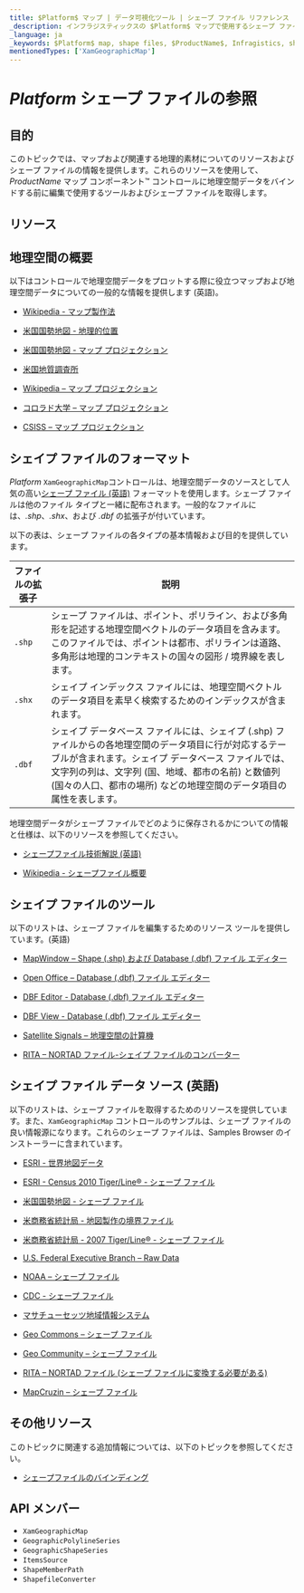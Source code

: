 ```yaml
---
title: $Platform$ マップ | データ可視化ツール | シェープ ファイル リファレンス | シェープ ファイルの編集 | インフラジスティックス
_description: インフラジスティックスの $Platform$ マップで使用するシェープ ファイル形式について説明します。$ProductName$ マップ チュートリアルを是非お試しください!
_language: ja
_keywords: $Platform$ map, shape files, $ProductName$, Infragistics, shape editing, $Platform$ マップ, シェープ ファイル, シェイプの編集, インフラジスティックス
mentionedTypes: ['XamGeographicMap']
---
```


# $Platform$ シェープ ファイルの参照

## 目的

このトピックでは、マップおよび関連する地理的素材についてのリソースおよびシェープ ファイルの情報を提供します。これらのリソースを使用して、$ProductName$ マップ コンポーネント™ コントロールに地理空間データをバインドする前に編集で使用するツールおよびシェープ ファイルを取得します。

## リソース

## 地理空間の概要

以下はコントロールで地理空間データをプロットする際に役立つマップおよび地理空間データについての一般的な情報を提供します (英語)。

* [Wikipedia - マップ製作法](http://en.wikipedia.org/wiki/Cartography)

* [米国国勢地図 - 地理的位置](http://nationalatlas.gov/articles/mapping/a_latlong.html)

* [米国国勢地図 - マップ プロジェクション](http://nationalatlas.gov/articles/mapping/a_projections.html)

* [米国地質調査所](http://www.usgs.gov/)

* [Wikipedia – マップ プロジェクション](http://en.wikipedia.org/wiki/Map_projection)

* [コロラド大学 – マップ プロジェクション](http://www.colorado.edu/geography/gcraft/notes/mapproj/mapproj_f.html)

* [CSISS – マップ プロジェクション](http://www.csiss.org/map-projections/index.html)

## シェイプ ファイルのフォーマット

$Platform$ `XamGeographicMap`コントロールは、地理空間データのソースとして人気の高い[シェープ ファイル (英語)](http://en.wikipedia.org/wiki/Shapefile#Overview) フォーマットを使用します。シェープ ファイルは他のファイル タイプと一緒に配布されます。一般的なファイルには、*.shp*、*.shx*、および *.dbf* の拡張子が付いています。

以下の表は、シェープ ファイルの各タイプの基本情報および目的を提供しています。

ファイルの拡張子 | 説明
---------------|------------
`.shp` | シェープ ファイルは、ポイント、ポリライン、および多角形を記述する地理空間ベクトルのデータ項目を含みます。このファイルでは、ポイントは都市、ポリラインは道路、多角形は地理的コンテキストの国々の図形 / 境界線を表します。
`.shx` | シェイプ インデックス ファイルには、地理空間ベクトルのデータ項目を素早く検索するためのインデックスが含まれます。
`.dbf` | シェイプ データベース ファイルには、シェイプ (.shp) ファイルからの各地理空間のデータ項目に行が対応するテーブルが含まれます。シェイプ データベース ファイルでは、文字列の列は、文字列 (国、地域、都市の名前) と数値列 (国々の人口、都市の場所) などの地理空間のデータ項目の属性を表します。



地理空間データがシェープ ファイルでどのように保存されるかについての情報と仕様は、以下のリソースを参照してください。

* [シェープファイル技術解説 (英語)](http://www.esri.com/library/whitepapers/pdfs/shapefile.pdf)

* [Wikipedia - シェープファイル概要](http://ja.wikipedia.org/wiki/シェープファイル#概要)

## シェイプ ファイルのツール

以下のリストは、シェープ ファイルを編集するためのリソース ツールを提供しています。(英語)

* [MapWindow – Shape (.shp) および Database (.dbf) ファイル エディター](http://www.mapwindow.org/)

* [Open Office – Database (.dbf) ファイル エディター](http://openoffice.org/)

* [DBF Editor - Database (.dbf) ファイル エディター](http://dbfeditor.com/)

* [DBF View - Database (.dbf) ファイル エディター](http://dbfview.com/view-dbf-file.html)

* [Satellite Signals – 地理空間の計算機](http://www.satsig.net/degrees-minutes-seconds-calculator.htm)

* [RITA – NORTAD ファイル-シェイプ ファイルのコンバーター](http://www.bts.gov/publications/north_american_transportation_atlas_data/html/data_converter.html)

## シェイプ ファイル データ ソース (英語)

以下のリストは、シェープ ファイルを取得するためのリソースを提供しています。また、`XamGeographicMap` コントロールのサンプルは、シェープ ファイルの良い情報源になります。これらのシェープ ファイルは、Samples Browser のインストーラーに含まれています。

* [ESRI - 世界地図データ](http://www.esri.com/data/download/basemap/index.html)

* [ESRI - Census 2010 Tiger/Line® - シェープ ファイル](http://www.census.gov/geo/www/tiger/tgrshp2010/tgrshp2010.html)

* [米国国勢地図 - シェープ ファイル](http://www.nationalatlas.gov/atlasftp.html)

* [米商務省統計局 - 地図製作の境界ファイル](http://www.census.gov/geo/www/cob/index.html)

* [米商務省統計局 - 2007 Tiger/Line® - シェープ ファイル](http://www.census.gov/cgi-bin/geo/shapefiles/national-files)

* [U.S. Federal Executive Branch – Raw Data](https://explore.data.gov/catalog/raw/)

* [NOAA – シェープ ファイル](http://www.nws.noaa.gov/geodata/)

* [CDC - シェープ ファイル](http://wwwn.cdc.gov/epiinfo/script/shapefiles.aspx)

* [マサチューセッツ地域情報システム](http://www.mass.gov/mgis/massgis.htm)

* [Geo Commons – シェープ ファイル](http://geocommons.com/searches?query=shapefiles)

* [Geo Community – シェープ ファイル](http://data.geocomm.com/catalog/)

* [RITA – NORTAD ファイル (シェープ ファイルに変換する必要がある)](http://www.bts.gov/publications/north_american_transportation_atlas_data/)

* [MapCruzin – シェープ ファイル](http://www.mapcruzin.com/download-free-arcgis-shapefiles.htm)


## その他リソース

このトピックに関連する追加情報については、以下のトピックを参照してください。

 * [シェープファイルのバインディング](geo-map-binding-shp-file.md)
 
## API メンバー

 - `XamGeographicMap`
 - `GeographicPolylineSeries`
 - `GeographicShapeSeries`
 - `ItemsSource`
 - `ShapeMemberPath`
 - `ShapefileConverter`